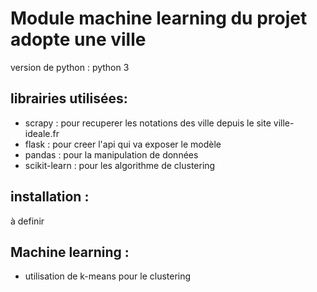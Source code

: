 # Module machine learning du projet adopte une ville

version de python : python 3

## librairies utilisées: 
- scrapy : pour recuperer les notations des ville depuis le site ville-ideale.fr
- flask : pour creer l'api qui va exposer le modèle
- pandas : pour la manipulation de données
- scikit-learn : pour les algorithme de clustering

## installation  : 

à definir

## Machine learning :

- utilisation de k-means pour le clustering